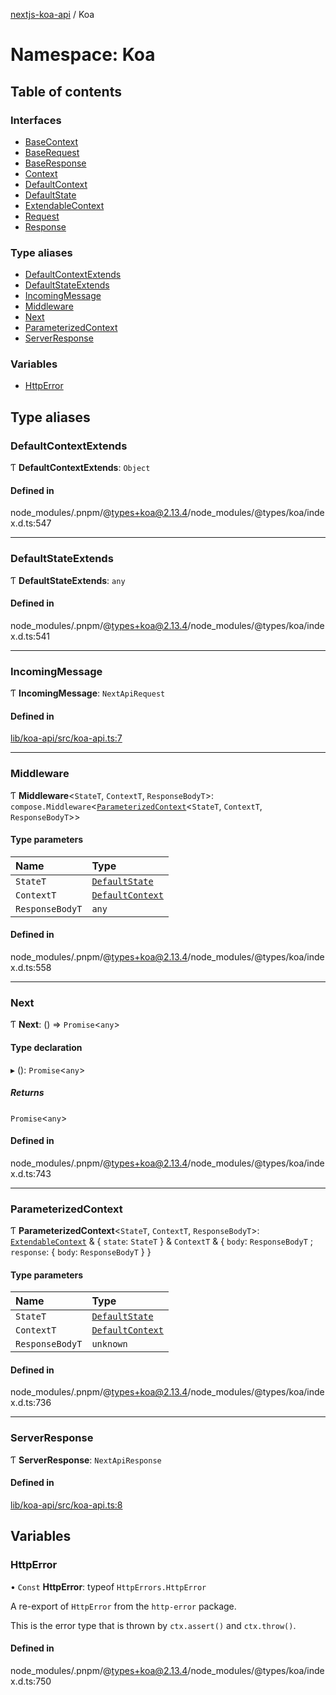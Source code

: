 [nextjs-koa-api](../README.md) / Koa

# Namespace: Koa

## Table of contents

### Interfaces

- [BaseContext](../interfaces/Koa.BaseContext.md)
- [BaseRequest](../interfaces/Koa.BaseRequest.md)
- [BaseResponse](../interfaces/Koa.BaseResponse.md)
- [Context](../interfaces/Koa.Context.md)
- [DefaultContext](../interfaces/Koa.DefaultContext.md)
- [DefaultState](../interfaces/Koa.DefaultState.md)
- [ExtendableContext](../interfaces/Koa.ExtendableContext.md)
- [Request](../interfaces/Koa.Request.md)
- [Response](../interfaces/Koa.Response.md)

### Type aliases

- [DefaultContextExtends](Koa.md#defaultcontextextends)
- [DefaultStateExtends](Koa.md#defaultstateextends)
- [IncomingMessage](Koa.md#incomingmessage)
- [Middleware](Koa.md#middleware)
- [Next](Koa.md#next)
- [ParameterizedContext](Koa.md#parameterizedcontext)
- [ServerResponse](Koa.md#serverresponse)

### Variables

- [HttpError](Koa.md#httperror)

## Type aliases

### DefaultContextExtends

Ƭ **DefaultContextExtends**: `Object`

#### Defined in

node_modules/.pnpm/@types+koa@2.13.4/node_modules/@types/koa/index.d.ts:547

---

### DefaultStateExtends

Ƭ **DefaultStateExtends**: `any`

#### Defined in

node_modules/.pnpm/@types+koa@2.13.4/node_modules/@types/koa/index.d.ts:541

---

### IncomingMessage

Ƭ **IncomingMessage**: `NextApiRequest`

#### Defined in

[lib/koa-api/src/koa-api.ts:7](https://github.com/ivandotv/nextjs-koa-api/blob/9b06725/lib/koa-api/src/koa-api.ts#L7)

---

### Middleware

Ƭ **Middleware**<`StateT`, `ContextT`, `ResponseBodyT`\>: `compose.Middleware`<[`ParameterizedContext`](Koa.md#parameterizedcontext)<`StateT`, `ContextT`, `ResponseBodyT`\>\>

#### Type parameters

| Name            | Type                                                    |
| :-------------- | :------------------------------------------------------ |
| `StateT`        | [`DefaultState`](../interfaces/Koa.DefaultState.md)     |
| `ContextT`      | [`DefaultContext`](../interfaces/Koa.DefaultContext.md) |
| `ResponseBodyT` | `any`                                                   |

#### Defined in

node_modules/.pnpm/@types+koa@2.13.4/node_modules/@types/koa/index.d.ts:558

---

### Next

Ƭ **Next**: () => `Promise`<`any`\>

#### Type declaration

▸ (): `Promise`<`any`\>

##### Returns

`Promise`<`any`\>

#### Defined in

node_modules/.pnpm/@types+koa@2.13.4/node_modules/@types/koa/index.d.ts:743

---

### ParameterizedContext

Ƭ **ParameterizedContext**<`StateT`, `ContextT`, `ResponseBodyT`\>: [`ExtendableContext`](../interfaces/Koa.ExtendableContext.md) & { `state`: `StateT` } & `ContextT` & { `body`: `ResponseBodyT` ; `response`: { `body`: `ResponseBodyT` } }

#### Type parameters

| Name            | Type                                                    |
| :-------------- | :------------------------------------------------------ |
| `StateT`        | [`DefaultState`](../interfaces/Koa.DefaultState.md)     |
| `ContextT`      | [`DefaultContext`](../interfaces/Koa.DefaultContext.md) |
| `ResponseBodyT` | `unknown`                                               |

#### Defined in

node_modules/.pnpm/@types+koa@2.13.4/node_modules/@types/koa/index.d.ts:736

---

### ServerResponse

Ƭ **ServerResponse**: `NextApiResponse`

#### Defined in

[lib/koa-api/src/koa-api.ts:8](https://github.com/ivandotv/nextjs-koa-api/blob/9b06725/lib/koa-api/src/koa-api.ts#L8)

## Variables

### HttpError

• `Const` **HttpError**: typeof `HttpErrors.HttpError`

A re-export of `HttpError` from the `http-error` package.

This is the error type that is thrown by `ctx.assert()` and `ctx.throw()`.

#### Defined in

node_modules/.pnpm/@types+koa@2.13.4/node_modules/@types/koa/index.d.ts:750
